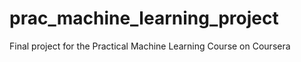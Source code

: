# prac_machine_learning_project
Final project for the Practical Machine Learning Course on Coursera
